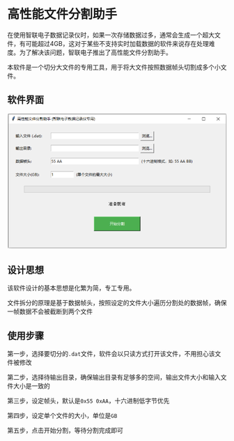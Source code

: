 # 高性能文件分割助手

在使用智联电子数据记录仪时，如果一次存储数据过多，通常会生成一个超大文件，有可能超过4GB，这对于某些不支持实时加载数据的软件来说存在处理难度。为了解决该问题，智联电子推出了高性能文件分割助手。

本软件是一个切分大文件的专用工具，用于将大文件按照数据帧头切割成多个小文件。

## 软件界面

![img.png](img.png)

## 设计思想

该软件设计的基本思想是化繁为简，专工专用。

文件拆分的原理是基于数据帧头，按照设定的文件大小遍历分割处的数据帧，确保一帧数据不会被截断到两个文件

## 使用步骤

第一步，选择要切分的`.dat`文件，软件会以只读方式打开该文件，不用担心该文件被修改

第二步，选择待输出目录，确保输出目录有足够多的空间，输出文件大小和输入文件大小是一致的

第三步，设定帧头，默认是`0x55 0xAA`，十六进制低字节优先

第四步，设定单个文件的大小，单位是`GB`

第五步，点击开始分割，等待分割完成即可

